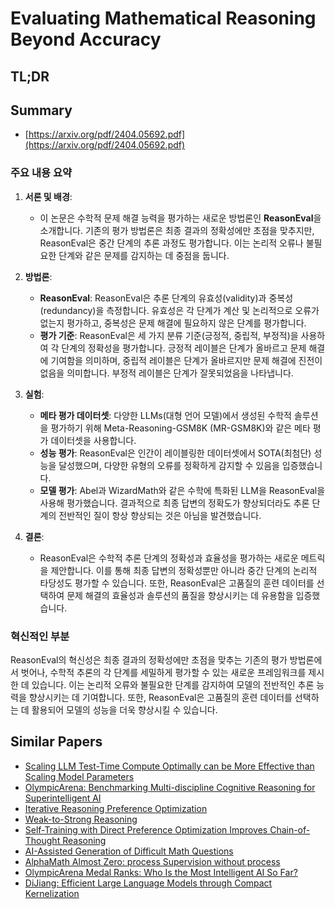 # Evaluating Mathematical Reasoning Beyond Accuracy
## TL;DR
## Summary
- [https://arxiv.org/pdf/2404.05692.pdf](https://arxiv.org/pdf/2404.05692.pdf)

### 주요 내용 요약

1. **서론 및 배경**:
   - 이 논문은 수학적 문제 해결 능력을 평가하는 새로운 방법론인 **ReasonEval**을 소개합니다. 기존의 평가 방법론은 최종 결과의 정확성에만 초점을 맞추지만, ReasonEval은 중간 단계의 추론 과정도 평가합니다. 이는 논리적 오류나 불필요한 단계와 같은 문제를 감지하는 데 중점을 둡니다.

2. **방법론**:
   - **ReasonEval**: ReasonEval은 추론 단계의 유효성(validity)과 중복성(redundancy)을 측정합니다. 유효성은 각 단계가 계산 및 논리적으로 오류가 없는지 평가하고, 중복성은 문제 해결에 필요하지 않은 단계를 평가합니다.
   - **평가 기준**: ReasonEval은 세 가지 분류 기준(긍정적, 중립적, 부정적)을 사용하여 각 단계의 정확성을 평가합니다. 긍정적 레이블은 단계가 올바르고 문제 해결에 기여함을 의미하며, 중립적 레이블은 단계가 올바르지만 문제 해결에 진전이 없음을 의미합니다. 부정적 레이블은 단계가 잘못되었음을 나타냅니다.

3. **실험**:
   - **메타 평가 데이터셋**: 다양한 LLMs(대형 언어 모델)에서 생성된 수학적 솔루션을 평가하기 위해 Meta-Reasoning-GSM8K (MR-GSM8K)와 같은 메타 평가 데이터셋을 사용합니다.
   - **성능 평가**: ReasonEval은 인간이 레이블링한 데이터셋에서 SOTA(최첨단) 성능을 달성했으며, 다양한 유형의 오류를 정확하게 감지할 수 있음을 입증했습니다.
   - **모델 평가**: Abel과 WizardMath와 같은 수학에 특화된 LLM을 ReasonEval을 사용해 평가했습니다. 결과적으로 최종 답변의 정확도가 향상되더라도 추론 단계의 전반적인 질이 항상 향상되는 것은 아님을 발견했습니다.

4. **결론**:
   - ReasonEval은 수학적 추론 단계의 정확성과 효율성을 평가하는 새로운 메트릭을 제안합니다. 이를 통해 최종 답변의 정확성뿐만 아니라 중간 단계의 논리적 타당성도 평가할 수 있습니다. 또한, ReasonEval은 고품질의 훈련 데이터를 선택하여 문제 해결의 효율성과 솔루션의 품질을 향상시키는 데 유용함을 입증했습니다.

### 혁신적인 부분
ReasonEval의 혁신성은 최종 결과의 정확성에만 초점을 맞추는 기존의 평가 방법론에서 벗어나, 수학적 추론의 각 단계를 세밀하게 평가할 수 있는 새로운 프레임워크를 제시한 데 있습니다. 이는 논리적 오류와 불필요한 단계를 감지하여 모델의 전반적인 추론 능력을 향상시키는 데 기여합니다. 또한, ReasonEval은 고품질의 훈련 데이터를 선택하는 데 활용되어 모델의 성능을 더욱 향상시킬 수 있습니다.

## Similar Papers
- [Scaling LLM Test-Time Compute Optimally can be More Effective than Scaling Model Parameters](2408.03314.md)
- [OlympicArena: Benchmarking Multi-discipline Cognitive Reasoning for Superintelligent AI](2406.12753.md)
- [Iterative Reasoning Preference Optimization](2404.19733.md)
- [Weak-to-Strong Reasoning](2407.13647.md)
- [Self-Training with Direct Preference Optimization Improves Chain-of-Thought Reasoning](2407.18248.md)
- [AI-Assisted Generation of Difficult Math Questions](2407.21009.md)
- [AlphaMath Almost Zero: process Supervision without process](2405.03553.md)
- [OlympicArena Medal Ranks: Who Is the Most Intelligent AI So Far?](2406.16772.md)
- [DiJiang: Efficient Large Language Models through Compact Kernelization](2403.19928.md)

